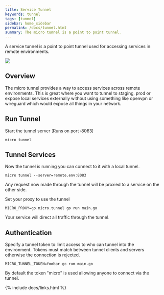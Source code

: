 ```yaml
---
title: Service Tunnel
keywords: tunnel
tags: [tunnel]
sidebar: home_sidebar
permalink: /docs/tunnel.html
summary: The micro tunnel is a point to point tunnel.
---
```


A service tunnel is a point to point tunnel used for accessing services in remote environments.

<img src="images/tunnel.svg" />

## Overview

The micro tunnel provides a way to access services across remote environments. This is great where you want to tunnel to staging, prod 
or expose local services externally without using something like openvpn or wireguard which would expose all things in your network.

## Run Tunnel

Start the tunnel server (Runs on port :8083)

```shell
micro tunnel
```

## Tunnel Services

Now the tunnel is running you can connect to it with a local tunnel.

```
micro tunnel --server=remote.env:8083
```

Any request now made through the tunnel will be proxied to a service on the other side.

Set your proxy to use the tunnel
```
MICRO_PROXY=go.micro.tunnel go run main.go
```

Your service will direct all traffic through the tunnel. 


## Authentication

Specify a tunnel token to limit access to who can tunnel into the environment. Tokens must match between 
tunnel clients and servers otherwise the connection is rejected.

```
MICRO_TUNNEL_TOKEN=foobar go run main.go
```

By default the token "micro" is used allowing anyone to connect via the tunnel.

{% include docs/links.html %}
